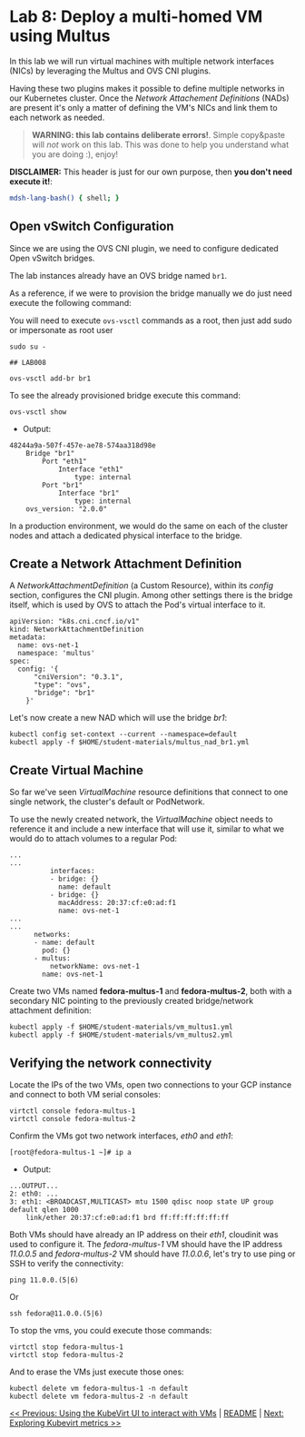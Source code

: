 # Lab 8: Deploy a multi-homed VM using Multus

In this lab we will run virtual machines with multiple network interfaces (NICs) by leveraging the Multus and OVS CNI plugins.

Having these two plugins makes it possible to define multiple networks in our Kubernetes cluster. Once the *Network Attachement Definitions* (NADs) are present it's only a matter of defining the VM's NICs and link them to each network as needed.

> **WARNING: this lab contains deliberate errors!**. Simple copy&paste will
> *not* work on this lab. This was done to help you understand what you are
> doing :), enjoy!

**DISCLAIMER:** This header is just for our own purpose, then **you don't need execute it!**:

```bash @mdsh
mdsh-lang-bash() { shell; }
```

## Open vSwitch Configuration

Since we are using the OVS CNI plugin, we need to configure dedicated Open vSwitch bridges.

The lab instances already have an OVS bridge named `br1`.

As a reference, if we were to provision the bridge manually we do just need execute the following command:

You will need to execute `ovs-vsctl` commands as a root, then just add sudo or impersonate as root user
```
sudo su -
```

```
## LAB008

ovs-vsctl add-br br1
```

To see the already provisioned bridge execute this command:

```
ovs-vsctl show
```

- Output:
```
48244a9a-507f-457e-ae78-574aa318d98e
    Bridge "br1"
        Port "eth1"
            Interface "eth1"
                type: internal
        Port "br1"
            Interface "br1"
                type: internal
    ovs_version: "2.0.0"
```

In a production environment, we would do the same on each of the cluster nodes and attach a dedicated physical interface to the bridge.

## Create a Network Attachment Definition

A *NetworkAttachmentDefinition* (a Custom Resource), within its *config* section, configures the CNI plugin. Among other settings there is the bridge itself, which is used by OVS to attach the Pod's virtual interface to it.

```
apiVersion: "k8s.cni.cncf.io/v1"
kind: NetworkAttachmentDefinition
metadata:
  name: ovs-net-1
  namespace: 'multus'
spec:
  config: '{
      "cniVersion": "0.3.1",
      "type": "ovs",
      "bridge": "br1"
    }'
```

Let's now create a new NAD which will use the bridge *br1*:


```shell
kubectl config set-context --current --namespace=default
kubectl apply -f $HOME/student-materials/multus_nad_br1.yml
```

## Create Virtual Machine

So far we've seen *VirtualMachine* resource definitions that connect to one single network, the cluster's default or PodNetwork.

To use the newly created network, the *VirtualMachine* object needs to reference it and include a new interface that will use it, similar to what we would do to attach volumes to a regular Pod:

```
...
...
          interfaces:
          - bridge: {}
            name: default
          - bridge: {}
            macAddress: 20:37:cf:e0:ad:f1
            name: ovs-net-1
...
...
      networks:
      - name: default
        pod: {}
      - multus:
          networkName: ovs-net-1
        name: ovs-net-1
```

Create two VMs named **fedora-multus-1** and **fedora-multus-2**, both with a secondary NIC pointing to the previously created bridge/network attachment definition:

```shell
kubectl apply -f $HOME/student-materials/vm_multus1.yml
kubectl apply -f $HOME/student-materials/vm_multus2.yml
```

## Verifying the network connectivity

Locate the IPs of the two VMs, open two connections to your GCP instance and connect to both VM serial consoles:

```
virtctl console fedora-multus-1
virtctl console fedora-multus-2
```

Confirm the VMs got two network interfaces, *eth0* and *eth1*:

```
[root@fedora-multus-1 ~]# ip a
```

- Output:
```
...OUTPUT...
2: eth0: ...
3: eth1: <BROADCAST,MULTICAST> mtu 1500 qdisc noop state UP group default qlen 1000
    link/ether 20:37:cf:e0:ad:f1 brd ff:ff:ff:ff:ff:ff
```

Both VMs should have already an IP address on their *eth1*, cloudinit was used to configure it. The *fedora-multus-1* VM should have the IP address *11.0.0.5* and *fedora-multus-2* VM should have *11.0.0.6*, let's try to use ping or SSH to verify the connectivity:

```
ping 11.0.0.(5|6)
```

Or

```
ssh fedora@11.0.0.(5|6)
```

To stop the vms, you could execute those commands:
```
virtctl stop fedora-multus-1
virtctl stop fedora-multus-2
```

And to erase the VMs just execute those ones:
```shell
kubectl delete vm fedora-multus-1 -n default
kubectl delete vm fedora-multus-2 -n default
```

[<< Previous: Using the KubeVirt UI to interact with VMs](../lab7/lab7.md) | [README](../../README.md) | [Next: Exploring Kubevirt metrics >>](../lab9/lab9.md)
